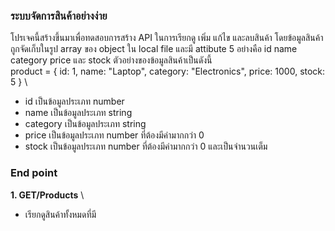 ### ระบบจัดการสินค้าอย่างง่าย
โปรเจคนี้สร้างขึ้นมาเพื่อทดสอบการสร้าง API ในการเรียกดู เพิ่ม แก้ไข และลบสินค้า โดยข้อมูลสินค้าถูกจัดเก็บในรูป array ของ object ใน local file และมี attibute 5 อย่างคือ id  name category  price และ stock ตัวอย่างของข้อมูลสินค้าเป็นดังนี้ \
product = { id: 1, name: "Laptop", category: "Electronics", price: 1000, stock: 5 } \
* id  เป็นข้อมูลประเภท number
* name เป็นข้อมูลประเภท string
* category เป็นข้อมูลประเภท string 
* price เป็นข้อมูลประเภท number ที่ต้องมีค่ามากกว่า 0 
* stock เป็นข้อมูลประเภท number ที่ต้องมีค่ามากกว่า 0 และเป็นจำนวนเต็ม 
### End point
**1. GET/Products** \
* เรียกดูสินค้าทั้งหมดที่มี

